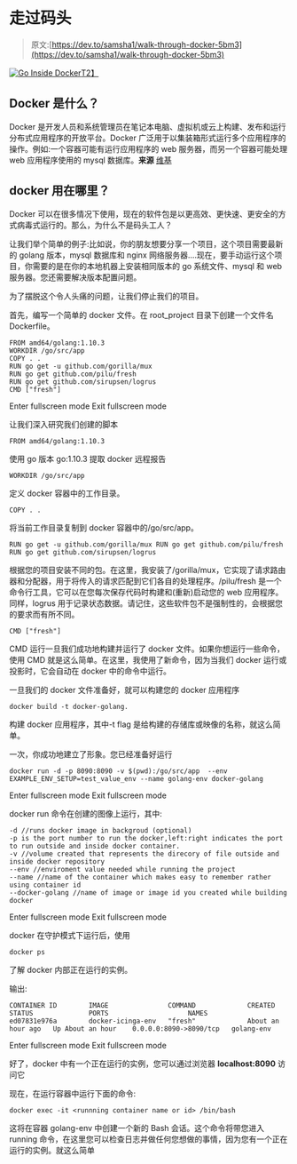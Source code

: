 # 走过码头

> 原文:[https://dev.to/samsha1/walk-through-docker-5bm3](https://dev.to/samsha1/walk-through-docker-5bm3)

[![Go Inside Docker](../Images/549add2a5ce3649b0e2d711b3822afc9.png)T2】](https://res.cloudinary.com/practicaldev/image/fetch/s--DrxYQQgw--/c_limit%2Cf_auto%2Cfl_progressive%2Cq_auto%2Cw_880/https://loige.co/content/images/2014/Jun/dockerize-go-app.png)

## Docker 是什么？

Docker 是开发人员和系统管理员在笔记本电脑、虚拟机或云上构建、发布和运行分布式应用程序的开放平台。Docker 广泛用于以集装箱形式运行多个应用程序的操作。例如:一个容器可能有运行应用程序的 web 服务器，而另一个容器可能处理 web 应用程序使用的 mysql 数据库。**来源** [维基](https://en.wikipedia.org/wiki/Docker_(software))

## docker 用在哪里？

Docker 可以在很多情况下使用，现在的软件包是以更高效、更快速、更安全的方式病毒式运行的。那么，为什么不是码头工人？

让我们举个简单的例子:比如说，你的朋友想要分享一个项目，这个项目需要最新的 golang 版本，mysql 数据库和 nginx 网络服务器....现在，要手动运行这个项目，你需要的是在你的本地机器上安装相同版本的 go 系统文件、mysql 和 web 服务器。您还需要解决版本配置问题。

为了摆脱这个令人头痛的问题，让我们停止我们的项目。

首先，编写一个简单的 docker 文件。在 root_project 目录下创建一个文件名 Dockerfile。

```
FROM amd64/golang:1.10.3
WORKDIR /go/src/app
COPY . .
RUN go get -u github.com/gorilla/mux
RUN go get github.com/pilu/fresh
RUN go get github.com/sirupsen/logrus 
CMD ["fresh"] 
```

Enter fullscreen mode Exit fullscreen mode

让我们深入研究我们创建的脚本

`FROM amd64/golang:1.10.3`

使用 go 版本 go:1.10.3
提取 docker 远程报告

`WORKDIR /go/src/app`

定义 docker 容器中的工作目录。

`COPY . .`

将当前工作目录复制到 docker 容器中的/go/src/app。

`RUN go get -u github.com/gorilla/mux
RUN go get github.com/pilu/fresh
RUN go get github.com/sirupsen/logrus`

根据您的项目安装不同的包。在这里，我安装了/gorilla/mux，它实现了请求路由器和分配器，用于将传入的请求匹配到它们各自的处理程序。/pilu/fresh 是一个命令行工具，它可以在您每次保存代码时构建和(重新)启动您的 web 应用程序。同样，logrus 用于记录状态数据。请记住，这些软件包不是强制性的，会根据您的要求而有所不同。

`CMD ["fresh"]`

CMD 运行一旦我们成功地构建并运行了 docker 文件。如果你想运行一些命令，使用 CMD 就是这么简单。在这里，我使用了新命令，因为当我们 docker 运行或投影时，它会自动在 docker 中的命令中运行。

一旦我们的 docker 文件准备好，就可以构建您的 docker 应用程序

`docker build -t docker-golang.`

构建 docker 应用程序，其中-t flag 是给构建的存储库或映像的名称，就这么简单。

一次，你成功地建立了形象。您已经准备好运行

```
docker run -d -p 8090:8090 -v $(pwd):/go/src/app  --env EXAMPLE_ENV_SETUP=test_value_env --name golang-env docker-golang 
```

Enter fullscreen mode Exit fullscreen mode

docker run 命令在创建的图像上运行，其中:

```
-d //runs docker image in backgroud (optional)
-p is the port number to run the docker,left:right indicates the port to run outside and inside docker container.
-v //volume created that represents the direcory of file outside and inside docker repository
--env //enviroment value needed while running the project
--name //name of the container which makes easy to remember rather using container id 
--docker-golang //name of image or image id you created while building docker 
```

Enter fullscreen mode Exit fullscreen mode

docker 在守护模式下运行后，使用

`docker ps`

了解 docker 内部正在运行的实例。

输出:

```
CONTAINER ID        IMAGE               COMMAND             CREATED             STATUS              PORTS                    NAMES
ed07831e976a        docker-icinga-env   "fresh"             About an hour ago   Up About an hour    0.0.0.0:8090->8090/tcp   golang-env 
```

Enter fullscreen mode Exit fullscreen mode

好了，docker 中有一个正在运行的实例，您可以通过浏览器 **localhost:8090** 访问它

现在，在运行容器中运行下面的命令:

`docker exec -it <runnning container name or id> /bin/bash`

这将在容器 golang-env 中创建一个新的 Bash 会话。这个命令将带您进入 running 命令，在这里您可以检查日志并做任何您想做的事情，因为您有一个正在运行的实例。就这么简单